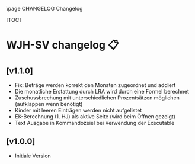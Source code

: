 \page CHANGELOG Changelog

[TOC]

# WJH-SV changelog 📋️

## [v1.1.0]

* Fix: Beträge werden korrekt den Monaten zugeordnet und addiert
* Die monatliche Erstattung durch LRA wird durch eine Formel berechnet
* Zuschussbrechung mit unterschiedlichen Prozentsätzen möglichen (aufklappen wenn benötigt)
* Kinder mit leeren Einträgen werden nicht aufgelistet
* EK-Berechnung (1. HJ) als aktive Seite (wird beim Öffnen gezeigt)
* Text Ausgabe in Kommandozeiel bei Verwendung der Executable

## [v1.0.0]

* Initiale Version

